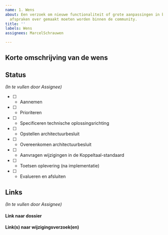```yaml
---
name: 1. Wens
about: Een verzoek om nieuwe functionaliteit of grote aanpassingen in bestaande waar
  afspraken over gemaakt moeten worden binnen de community.
title: ''
labels: Wens
assignees: MarcelSchrauwen

---
```


## Korte omschrijving van de wens
<vul hier je verzoek in>


## Status
_(In te vullen door Assignee)_
- [ ] - Aannemen
- [ ] - Prioriteren
- [ ] - Specificeren technische oplossingsrichting
- [ ] - Opstellen architectuurbesluit
- [ ] - Overeenkomen architectuurbesluit
- [ ] - Aanvragen wijzigingen in de Koppeltaal-standaard
- [ ] - Toetsen oplevering (na implementatie)
- [ ] - Evalueren en afsluiten

## Links
_(In te vullen door Assignee)_
#### Link naar dossier
#### Link(s) naar wijzigingsverzoek(en)
